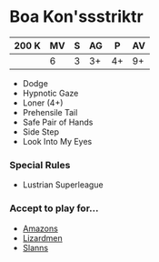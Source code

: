 # Boa Kon'ssstriktr
| 200 K  | MV | S | AG | P | AV |
| --- | --- | --- | --- | --- | --- |
| | 6 | 3 | 3+ | 4+ | 9+ |

* Dodge
* Hypnotic Gaze
* Loner (4+)
* Prehensile Tail
* Safe Pair of Hands
* Side Step
* Look Into My Eyes

### Special Rules
* Lustrian Superleague

### Accept to play for...
* [Amazons](../teams/Amazons.md)
* [Lizardmen](../teams/Lizardmen.md)
* [Slanns](../teams/Slanns.md)
